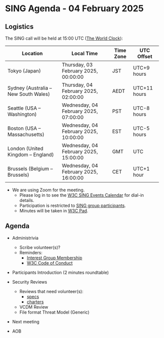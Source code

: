 # SING Agenda - 04 February 2025

## Logistics

The SING call will be held at 15:00 UTC ([The World Clock](https://www.timeanddate.com/worldclock/meetingdetails.html?year=2025&month=02&day=04&hour=15&min=0&sec=0&p1=248&p2=240&p3=234&p4=43&p5=136&p6=48)):

| Location                       | Local Time                             | Time Zone | UTC Offset     |
|--------------------------------|-----------------------------------------|-----------|----------------|
| Tokyo (Japan)                  | Thursday, 03 February 2025, 00:00:00    | JST       | UTC+9 hours    |
| Sydney (Australia – New South Wales) | Thursday, 04 February 2025, 02:00:00    | AEDT      | UTC+11 hours   |
| Seattle (USA – Washington)     | Wednesday, 04 February 2025, 07:00:00   | PST       | UTC-8 hours    |
| Boston (USA – Massachusetts)   | Wednesday, 04 February 2025, 10:00:00   | EST       | UTC-5 hours    |
| London (United Kingdom – England) | Wednesday, 04 February 2025, 15:00:00   | GMT       | UTC            |
| Brussels (Belgium – Brussels)  | Wednesday, 04 February 2025, 16:00:00   | CET       | UTC+1 hour     |


* We are using Zoom for the meeting.
    * Please log in to see the [W3C SING Events Calendar](https://www.w3.org/groups/ig/security/calendar/) for dial-in details. 
    * Participation is restricted to [SING group participants](https://www.w3.org/groups/ig/security/participants/).
    * Minutes will be taken in [W3C Pad](https://pad.w3.org/p/SING_2025-02-04).


## Agenda

* Administrivia
  * Scribe volunteer(s)?
  * Reminders: 
     * [Interest Group Membership](https://www.w3.org/groups/ig/security/)
     * [W3C Code of Conduct](https://www.w3.org/policies/code-of-conduct/)

* Participants Introduction (2 minutes roundtable)
* Security Reviews
  * Reviews that need volunteer(s):
     * [specs](https://github.com/w3c/security-request/issues?q=is%3Aissue+is%3Aopen+no%3Aassignee+)
     * [charters](https://github.com/w3c/strategy/issues?q=is%3Aissue+is%3Aopen+label%3A%22Horizontal+review+requested%22++-label%3A%22Security+review+completed%22+-label%3ACouncil)
  * VCDM Review
  * File format Threat Model (Generic)


* Next meeting

* AOB
 
